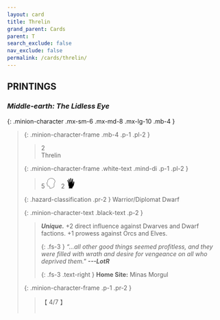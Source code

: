 ```yaml
---
layout: card
title: Threlin
grand_parent: Cards
parent: T
search_exclude: false
nav_exclude: false
permalink: /cards/threlin/
---
```


## PRINTINGS


### _Middle-earth: The Lidless Eye_

{: .minion-character .mx-sm-6 .mx-md-8 .mx-lg-10 .mb-4 }
> {: .minion-character-frame .mb-4 .p-1 .pl-2 }
> > <div class="hazard-mp">2</div>
> > <div class="card-name">Threlin</div>
>
> {: .minion-character-frame .white-text .mind-di .p-1 .pl-2 }
> > 5 ![](/assets/images/mind.svg)&emsp;2 ![](/assets/images/di.svg)
>
> {: .hazard-classification .pr-2 }
> Warrior/Diplomat Dwarf
>
> {: .minion-character-text .black-text .p-2 }
> > _**Unique.**_ +2 direct influence against Dwarves and Dwarf factions. +1 prowess against Orcs and Elves. 
> > 
> > {: .fs-3 } 
> > _“...all other good things seemed profitless, and they were filled with wrath and desire for vengeance on all who deprived them."_ ***---&#65279;LotR***  
> > 
> > {: .fs-3 .text-right } 
> > **Home Site:** Minas Morgul 
>
> {: .minion-character-frame .p-1 .pr-2 }
> > <div class="card-shield">【 4/7 】</div>
> > <div class="card-corruption-white">&nbsp;</div>
